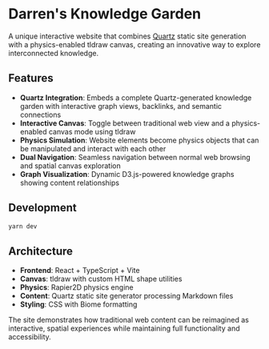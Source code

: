 # Darren's Knowledge Garden

A unique interactive website that combines [Quartz](https://quartz.jzhao.xyz/) static site generation with a physics-enabled tldraw canvas, creating an innovative way to explore interconnected knowledge.

## Features

- **Quartz Integration**: Embeds a complete Quartz-generated knowledge garden with interactive graph views, backlinks, and semantic connections
- **Interactive Canvas**: Toggle between traditional web view and a physics-enabled canvas mode using tldraw
- **Physics Simulation**: Website elements become physics objects that can be manipulated and interact with each other
- **Dual Navigation**: Seamless navigation between normal web browsing and spatial canvas exploration
- **Graph Visualization**: Dynamic D3.js-powered knowledge graphs showing content relationships

## Development

```bash
yarn dev
```

## Architecture

- **Frontend**: React + TypeScript + Vite
- **Canvas**: tldraw with custom HTML shape utilities
- **Physics**: Rapier2D physics engine
- **Content**: Quartz static site generator processing Markdown files
- **Styling**: CSS with Biome formatting

The site demonstrates how traditional web content can be reimagined as interactive, spatial experiences while maintaining full functionality and accessibility.
